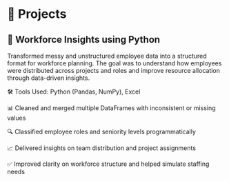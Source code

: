 # 🧪 Projects


## 🧠 Workforce Insights using Python

Transformed messy and unstructured employee data into a structured format for workforce planning. The goal was to understand how employees were distributed across projects and roles and improve resource allocation through data-driven insights.

🛠 Tools Used: Python (Pandas, NumPy), Excel

📊 Cleaned and merged multiple DataFrames with inconsistent or missing values

🔍 Classified employee roles and seniority levels programmatically

📈 Delivered insights on team distribution and project assignments

✅ Improved clarity on workforce structure and helped simulate staffing needs

